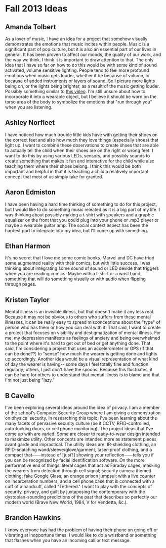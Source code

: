 Fall 2013 Ideas
===============

Amanda Tolbert
--------------

As a lover of music, I have an idea for a project that somehow visually demonstrates the emotions that music incites within people. Music is a significant part of pop culture, but it is also an essential part of our lives in general. It has been proven to affect our moods, the quality of our work, and the way we think. I think it is important to draw attention to that. The only idea that I have so far on how to do this would be with some kind of sound activated, volume sensitive lighting. People tend to feel more profound emotions when music gets louder, whether it be because of volume, or because of added instruments or layers of sound. So I picture more lights being on, or the lights being brighter, as a result of the music getting louder. Possibly something similar to [this video](http://www.youtube.com/watch?v=Zxpu41EQ78s). I'm still unsure about how to incorporate it into a wearable object, but I believe it should be worn on the torso area of the body to symbolize the emotions that "run through you" when you are listening.

Ashley Norfleet
---------------

I have noticed how much trouble little kids have with getting their shoes on the correct feet and also how much they love things (especially shoes) that light up. I want to combine these observations to create shoes that are able to actually tell the child when their shoes are on the right or wrong feet. I want to do this by using various LEDs, sensors, and possibly sounds to create something that makes it fun and interactive for the child while also teaching them where their shoes belong. I think this would be both important and helpful in that it is teaching a child a relatively important concept that most of us simply take for granted.

Aaron Edmiston
--------------

I have been having a hard time thinking of something to do for this project, but I would like to do something music releated as it is a big part of my life. I was thinking about possibly making a t-shirt with speakers and a graphic equalizer on the front that you could plug into your phone or .mp3 player or maybe a wearable guitar amp. The social context aspect has been the hardest part to integrate into my idea, but I'll come up with something.

Ethan Harmon
------------

It's no secret that I love me some comic books. Marvel and DC have tried some augmented reality with their comics, but with little success. I was thinking about integrating some sound of sound or LED devide that triggers when you are reading comics. Maybe with a t-shirt or a wrist band, something that will do something visually or with audio when flipping through pages.

Kristen Taylor
--------------

Mental illness is an invisible illness, but that doesn't make it any less real. Because it may not be obvious to others who suffers from these mental illnesses, it can be really easy to spread misconceptions about the "type" of person who has them or how you can deal with it. That said, I want to create a project that focuses on visibility and destigmatization of mental illness. For me, my depression manifests as feelings of anxiety and being overwhelmed to the point where it's hard to get out of bed or get anything done. That said, I'm considering a project that uses an accelerometer or GPS (if that can be done??) to "sense" how much the wearer is getting done and lights up accordingly. Another idea would be a visual representation of what kind of day the wearer is having-- some days I feel totally fine and function regularly; others, I just don't have the spoons. Because this fluctuates, it can be hard for others to understand that mental illness is to blame and that I'm not just being "lazy."

B Cavello
---------

I've been exploring several ideas around the idea of privacy. I am a member of the school's Computer Security Group where I am giving a demonstration on physical security. In researching this topic, I've been learning about the many facets of pervasive security culture (be it CCTV, RFID-controlled, auto-locking doors, or cell phone monitoring). The project ideas that I've come up with are varied. Some are closer to ready-to-wear design intended to maximize utility. Other concepts are intended more as statement pieces, avant garde and impractical. The utility ideas are: IR-shielding clothing, an RFID-snatching wand/sleeve/glove/garment, taser-proof clothing, and a compact that——instead of [just?] showing your reflection——tells you if you can be recognized by facial identification software. On the more performative end of things: literal cages that act as Faraday cages, masking the wearers from detection through cell signal; security camera themed clothing; fake Google Glass; an orange prison jumpsuit with a live counter on incarceration numbers; and a cell phone case that is connected with a cuff of a handcuff, called "Tethered." I want to play with the concepts of security, privacy, and guilt by juxtaposing the contemporary with the dystopian-sounding predictions of the past that describes so perfectly our modern world (Brave New World, 1984, V for Vendetta, &c.).

Brandon Hawkins
---------------

I know everyone has had the problem of having their phone on going off or vibrating at inopportune times.  I would like to do a wristband or something that flashes when you have an incoming call or text message.  
